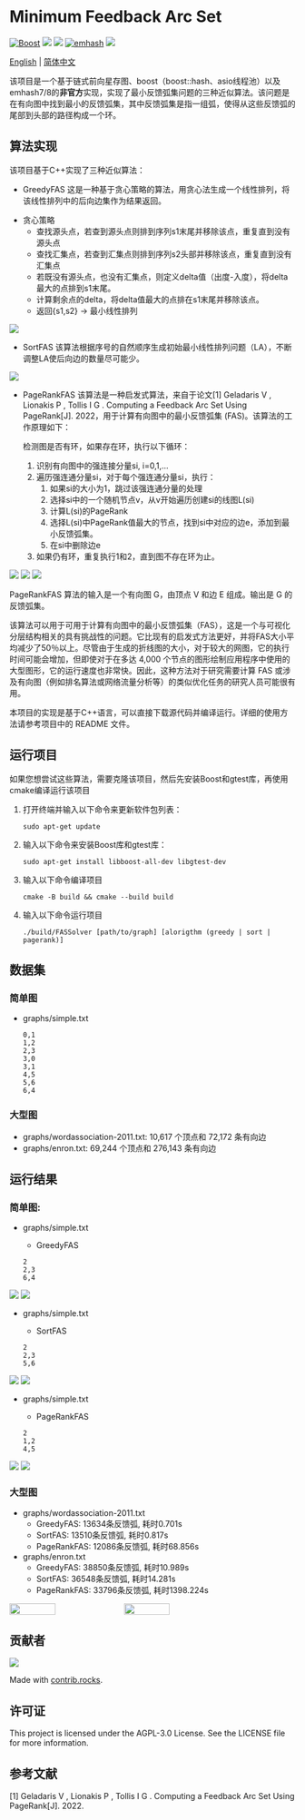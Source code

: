 # Minimum Feedback Arc Set

[![Boost](https://img.shields.io/badge/Boost-1.81.0-brightgreen.svg)](https://www.boost.org/)
![](https://img.shields.io/badge/gtest-1.11.0--3-red.svg)
![](https://img.shields.io/badge/Version-0.1-orange.svg)
[![emhash](https://img.shields.io/badge/emhash-7%2F8-blueviolet.svg)](https://github.com/ktprime/emhash)
![](https://img.shields.io/github/stars/PKUcoldkeyboard/FAS?style=social)

[English](README-en.md) | [简体中文](README.md)

该项目是一个基于链式前向星存图、boost（boost::hash、asio线程池）以及emhash7/8的<b>非官方</b>实现，实现了最小反馈弧集问题的三种近似算法。该问题是在有向图中找到最小的反馈弧集，其中反馈弧集是指一组弧，使得从这些反馈弧的尾部到头部的路径构成一个环。

## 算法实现

该项目基于C++实现了三种近似算法：

* GreedyFAS
这是一种基于贪心策略的算法，用贪心法生成一个线性排列，将该线性排列中的后向边集作为结果返回。

- 贪心策略
    - 查找源头点，若查到源头点则排到序列s1末尾并移除该点，重复直到没有源头点
    - 查找汇集点，若查到汇集点则排到序列s2头部并移除该点，重复直到没有汇集点
    - 若既没有源头点，也没有汇集点，则定义delta值（出度-入度），将delta最大的点排到s1末尾。
    - 计算剩余点的delta，将delta值最大的点排在s1末尾并移除该点。
    - 返回{s1,s2} -> 最小线性排列

![](images/GreedyFAS.png)

* SortFAS
该算法根据序号的自然顺序生成初始最小线性排列问题（LA），不断调整LA使后向边的数量尽可能少。

![](images/SortFAS.png)

* PageRankFAS
该算法是一种启发式算法，来自于论文[1] Geladaris V ,  Lionakis P ,  Tollis I G . Computing a Feedback Arc Set Using PageRank[J].  2022，用于计算有向图中的最小反馈弧集 (FAS)。该算法的工作原理如下：

   检测图是否有环，如果存在环，执行以下循环：
   1. 识别有向图中的强连接分量si, i=0,1,...
   2. 遍历强连通分量si，对于每个强连通分量si，执行：
      1. 如果si的大小为1，跳过该强连通分量的处理
      2. 选择si中的一个随机节点v，从v开始遍历创建si的线图L(si)
      3. 计算L(si)的PageRank
      4. 选择L(si)中PageRank值最大的节点，找到si中对应的边e，添加到最小反馈弧集。
      5. 在si中删除边e
   3. 如果仍有环，重复执行1和2，直到图不存在环为止。


![](images/LineGraph.png)
![](images/PageRank.png)
![](images/PageRankFAS.png)

PageRankFAS 算法的输入是一个有向图 G，由顶点 V 和边 E 组成。输出是 G 的反馈弧集。

该算法可以用于可用于计算有向图中的最小反馈弧集（FAS），这是一个与可视化分层结构相关的具有挑战性的问题。它比现有的启发式方法更好，并将FAS大小平均减少了50％以上。尽管由于生成的折线图的大小，对于较大的网图，它的执行时间可能会增加，但即使对于在多达 4,000 个节点的图形绘制应用程序中使用的大型图形，它的运行速度也非常快。因此，这种方法对于研究需要计算 FAS 或涉及有向图（例如排名算法或网络流量分析等）的类似优化任务的研究人员可能很有用。

本项目的实现是基于C++语言，可以直接下载源代码并编译运行。详细的使用方法请参考项目中的 README 文件。

## 运行项目

如果您想尝试这些算法，需要克隆该项目，然后先安装Boost和gtest库，再使用cmake编译运行该项目

1. 打开终端并输入以下命令来更新软件包列表：

   ```
   sudo apt-get update
   ```

2. 输入以下命令来安装Boost库和gtest库：

   ```
   sudo apt-get install libboost-all-dev libgtest-dev
   ```

3. 输入以下命令编译项目

   ```
   cmake -B build && cmake --build build
   ```

4. 输入以下命令运行项目

   ```
   ./build/FASSolver [path/to/graph] [alorigthm (greedy | sort | pagerank)]
   ```

## 数据集

### 简单图

- graphs/simple.txt

   ```
   0,1
   1,2
   2,3
   3,0
   3,1
   4,5
   5,6
   6,4
   ```

### 大型图

- graphs/wordassociation-2011.txt: 10,617 个顶点和 72,172 条有向边
- graphs/enron.txt: 69,244 个顶点和 276,143 条有向边

## 运行结果

### 简单图: 

- graphs/simple.txt
  - GreedyFAS

   ```
   2
   2,3
   6,4
   ```

![](result/simple.png)
![](result/simple_after_greedy.png)

- graphs/simple.txt
  - SortFAS

   ```
   2
   2,3
   5,6
   ```

![](result/simple.png)
![](result/simple_after_sort.png)

- graphs/simple.txt
  - PageRankFAS

   ```
   2
   1,2
   4,5
   ```

![](result/simple.png)
![](result/simple_after.png)

### 大型图
- graphs/wordassociation-2011.txt
  - GreedyFAS: 13634条反馈弧, 耗时0.701s
  - SortFAS: 13510条反馈弧, 耗时0.817s
  - PageRankFAS: 12086条反馈弧, 耗时68.856s
- graphs/enron.txt
  - GreedyFAS: 38850条反馈弧, 耗时10.989s
  - SortFAS: 36548条反馈弧, 耗时14.281s
  - PageRankFAS: 33796条反馈弧, 耗时1398.224s

<div style="display:flex;">
    <img src="result/fas_wordassociation-2011.png" style="width:40%; object-fit: cover;">
    <img src="result/fas_enron.png" style="width:40%; object-fit: cover;">
</div>

## 贡献者
<a href="https://github.com/PKUcoldkeyboard/FAS/graphs/contributors">
  <img src="https://contrib.rocks./image?repo=PKUcoldkeyboard/FAS" />
</a>

Made with [contrib.rocks](https://contrib.rocks.).

## 许可证

This project is licensed under the AGPL-3.0 License. See the LICENSE file for more information.

## 参考文献

[1] Geladaris V ,  Lionakis P ,  Tollis I G . Computing a Feedback Arc Set Using PageRank[J].  2022.
